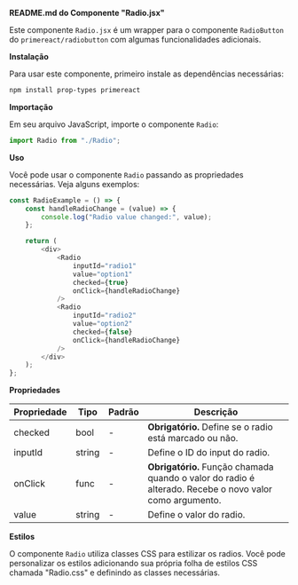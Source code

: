 **README.md do Componente "Radio.jsx"**

Este componente `Radio.jsx` é um wrapper para o componente `RadioButton` do `primereact/radiobutton` com algumas funcionalidades adicionais.

**Instalação**

Para usar este componente, primeiro instale as dependências necessárias:

```bash
npm install prop-types primereact
```

**Importação**

Em seu arquivo JavaScript, importe o componente `Radio`:

```javascript
import Radio from "./Radio";
```

**Uso**

Você pode usar o componente `Radio` passando as propriedades necessárias. Veja alguns exemplos:

```javascript
const RadioExample = () => {
    const handleRadioChange = (value) => {
        console.log("Radio value changed:", value);
    };

    return (
        <div>
            <Radio
                inputId="radio1"
                value="option1"
                checked={true}
                onClick={handleRadioChange}
            />
            <Radio
                inputId="radio2"
                value="option2"
                checked={false}
                onClick={handleRadioChange}
            />
        </div>
    );
};
```

**Propriedades**

| Propriedade    | Tipo     | Padrão   | Descrição                                                                                   |
|---------------|----------|--------------|-----------------------------------------------------------------------------------------------|
| checked       | bool     | -        | **Obrigatório.** Define se o radio está marcado ou não.                                    |
| inputId       | string   | -        | Define o ID do input do radio.                                                                 |
| onClick       | func     | -        | **Obrigatório.** Função chamada quando o valor do radio é alterado. Recebe o novo valor como argumento. |
| value         | string   | -        | Define o valor do radio.                                                                      |

**Estilos**

O componente `Radio` utiliza classes CSS para estilizar os radios. Você pode personalizar os estilos adicionando sua própria folha de estilos CSS chamada "Radio.css" e definindo as classes necessárias.